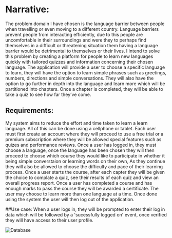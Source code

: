 
# Narrative:
The problem domain I have chosen is the language barrier between people when travelling or even moving to a different country. Language barriers prevent people from interacting efficiently, due to this people are uncomfortable in their surroundings and were they to perhaps find themselves in a difficult or threatening situation them having a language barrier would be detrimental to themselves or their lives. I intend to solve this problem by creating a platform for people to learn new languages quickly with tailored quizzes and information concerning their chosen language. The application will provide a user to choose a specific language to learn, they will have the option to learn simple phrases such as greetings, numbers, directions and simple conversations. They will also have the option to go further in depth into the language and learn more which will be partitioned into chapters. Once a chapter is completed, they will be able to take a quiz to see how far they’ve come.

## Requirements:
My system aims to reduce the effort and time taken to learn a learn language. All of this can be done using a cellphone or tablet.
Each user must first create an account where they will proceed to use a free trial or a premium subscription where they will be allowed special features such as quizes and performance reviews.
Once a user has logged in, they must choose a language, once the language has been chosen they will then proceed to choose which course they would like to participate in whether it being simple converstaion or learning words on their own, As they continue they will also be allowed to choose the difficulty and pace of their learning process.
Once a user starts the course, after each capter they will be given the choice to complate a quiz, see their results of each quiz and view an overall progress report.
Once a user has completed a course and has enough marks to pass the course they will be awarded a certificate.
The user may choose to learn more than one language at a time.
Once done using the system the user will then log out of the application.

##Use case:
When a user logs in, they will be prompted to enter their log in data which will be followed by a 'sucessfully logged on' event, once verified they will have access to their user profile.

![Database](https://user-images.githubusercontent.com/47171518/56245940-e97fa000-60a0-11e9-9562-0297e39a89b8.jpeg)
